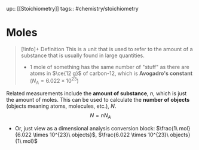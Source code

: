 up:: [[Stoichiometry]]
tags:: #chemistry/stoichiometry 

# Moles

>[!info]+ Definition
>This is a unit that is used to refer to the amount of a substance that is usually found in large quantities.
>- 1 mole of something has the same number of "stuff" as there are atoms in $\ce{12 g}$ of carbon-12, which is **Avogadro's constant** ($N_A=6.022 \times 10^{23}$)

Related measurements include the **amount of substance**, $n$, which is just the amount of moles. This can be used to calculate the **number of objects** (objects meaning atoms, molecules, etc.), $N$.
$$N = nN_A$$
- Or, just view as a dimensional analysis conversion block: $\frac{1\ mol}{6.022 \times 10^{23}\ objects}$, $\frac{6.022 \times 10^{23}\ objects}{1\ mol}$
